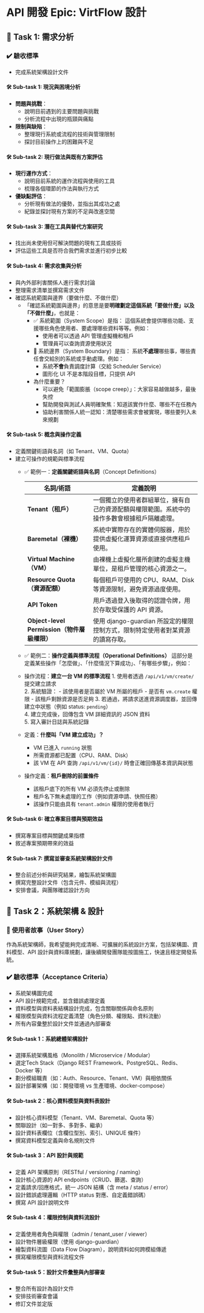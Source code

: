 # API 開發 Epic: VirtFlow 設計

## 🧱 Task 1: 需求分析

### ✔️ 驗收標準

- 完成系統架構設計文件

#### 🛠️ Sub-task 1: 現況與困境分析  

- **問題與挑戰**：  
  - 說明目前遇到的主要問題與挑戰  
  - 分析流程中出現的瓶頸與痛點  
- **限制與缺陷**：  
  - 整理現行系統或流程的技術與管理限制  
  - 探討目前操作上的困難與不足

#### 🛠️ Sub-task 2: 現行做法與既有方案評估  

- **現行運作方式**：  
  - 說明目前系統的運作流程與使用的工具  
  - 梳理各個環節的作法與執行方式
- **優缺點評估**：  
  - 分析現有做法的優勢，並指出其成功之處  
  - 紀錄並探討現有方案的不足與改進空間

#### 🛠️ Sub-task 3: 潛在工具與替代方案研究  

- 找出尚未使用但可解決問題的現有工具或技術  
- 評估這些工具是否符合我們需求並進行初步比較  

#### 🛠️ Sub-task 4: 需求收集與分析  

- 與內外部利害關係人進行需求討論  
- 整理需求清單並撰寫需求文件  
- 確認系統範圍與邊界（要做什麼、不做什麼）  
  - 「確認系統範圍與邊界」的意思是要**明確劃定這個系統「要做什麼」以及「不做什麼」**，也就是：
    - ✅ 系統範圍（System Scope）是指：
            這個系統會提供哪些功能、支援哪些角色使用者、要處理哪些資料等等。例如：
      - 使用者可以透過 API 管理虛擬機和租戶
      - 管理員可以查詢資源使用狀況
    - 🚫 系統邊界（System Boundary）是指：
            系統**不處理**哪些事，哪些責任會交給別的系統或手動處理。例如：
      - 系統**不會**負責調度計算（交給 Scheduler Service）
      - 圖形化 UI 不是本階段目標，只提供 API
    - 為什麼重要？
      - 可以避免「範圍膨脹（scope creep）」：大家容易越做越多，最後失控
      - 幫助開發與測試人員明確聚焦：知道該實作什麼、哪些不在任務內
      - 協助利害關係人統一認知：清楚哪些需求會被實現，哪些要列入未來規劃

#### 🛠️ Sub-task 5: 概念與操作定義  

- 定義關鍵術語與名詞（如 Tenant、VM、Quota）
- 建立可操作的規範與標準流程  
  - ✅ 範例一：**定義關鍵術語與名詞**（Concept Definitions）

    | 名詞/術語         | 定義說明 |
    |------------------|----------|
    | **Tenant（租戶）**        | 一個獨立的使用者群組單位，擁有自己的資源配額與權限範圍。系統中的操作多數會根據租戶隔離處理。 |
    | **Baremetal（裸機）**     | 系統中實際存在的實體伺服器，用於提供虛擬化運算資源或直接供應租戶使用。 |
    | **Virtual Machine（VM）**| 由裸機上虛擬化層所創建的虛擬主機單位，是租戶管理的核心資源之一。 |
    | **Resource Quota（資源配額）**| 每個租戶可使用的 CPU、RAM、Disk 等資源限制，避免資源過度使用。 |
    | **API Token**     | 用戶透過登入後取得的認證令牌，用於存取受保護的 API 資源。 |
    | **Object-level Permission（物件層級權限）** | 使用 django-guardian 所設定的權限控制方式，限制特定使用者對某資源的讀寫存取。 |

  - ✅ 範例二：**操作定義與標準流程（Operational Definitions）**
    這部分是定義某些操作「怎麼做」、「什麼情況下算成功」、「有哪些步驟」，例如：
  - 操作流程：**建立一台 VM 的標準流程**
        1. 使用者透過 `/api/v1/vm/create/` 提交建立請求  
        2. 系統驗證：
           - 該使用者是否屬於 VM 所屬的租戶
           - 是否有 `vm.create` 權限
           - 該租戶剩餘資源是否足夠
        3. 若通過，將請求送進資源調度器，並回傳建立中狀態（例如 status: `pending`）  
        4. 建立完成後，回傳包含 VM 詳細資訊的 JSON 資料  
        5. 寫入審計日誌與系統記錄  
  - 定義：**什麼叫「VM 建立成功」？**
    - VM 已進入 `running` 狀態
    - 所需資源都已配置（CPU、RAM、Disk）  
    - 該 VM 在 API 查詢 `/api/v1/vm/{id}/` 時會正確回傳基本資訊與狀態
  - 操作定義：**租戶刪除的前置條件**
    - 該租戶底下的所有 VM 必須先停止或刪除  
    - 租戶名下無未處理的工作（例如資源申請、快照任務）  
    - 該操作只能由具有 `tenant.admin` 權限的使用者執行

#### 🛠️ Sub-task 6: 確立專案目標與預期效益  

- 撰寫專案目標與關鍵成果指標  
- 敘述專案預期帶來的效益  

#### 🛠️ Sub-task 7: 撰寫並審查系統架構設計文件  

- 整合前述分析與研究結果，繪製系統架構圖  
- 撰寫完整設計文件（包含元件、模組與流程）  
- 安排會議，與團隊確認設計方向  

## 🧱 Task 2：系統架構 & 設計

### 🧑‍ 使用者故事（User Story）  

作為系統架構師，我希望能夠完成清晰、可擴展的系統設計方案，包括架構圖、資料模型、API 設計與資料庫規劃，讓後續開發團隊能按圖施工，快速且穩定開發系統。

### ✔️ 驗收標準（Acceptance Criteria）  

- 系統架構圖完成  
- API 設計規範完成，並含錯誤處理定義  
- 資料模型與資料表結構設計完成，包含關聯關係與命名原則  
- 權限模型與資料流程定義清楚（角色分類、權限點、資料流動）  
- 所有內容彙整於設計文件並通過內部審查  

#### 🛠️ Sub-task 1：系統總體架構設計  

- 選擇系統架構風格（Monolith / Microservice / Modular）  
- 選定Tech Stack（Django REST Framework、PostgreSQL、Redis、Docker 等）  
- 劃分模組職責（如：Auth、Resource、Tenant、VM）與相依關係  
- 設計部署架構（如：開發環境 vs 生產環境、docker-compose）  

#### 🛠️ Sub-task 2：核心資料模型與資料表設計  

- 設計核心資料模型（Tenant、VM、Baremetal、Quota 等）  
- 關聯設計（如一對多、多對多、繼承）  
- 設計資料表欄位（含欄位型別、索引、UNIQUE 條件）  
- 撰寫資料模型定義與命名規則文件  

#### 🛠️ Sub-task 3：API 設計與規範  

- 定義 API 架構原則（RESTful / versioning / naming）  
- 設計核心資源的 API endpoints（CRUD、篩選、查詢）  
- 定義請求/回應格式，統一 JSON 結構（含 meta / status / error）
- 設計錯誤處理邏輯（HTTP status 對應、自定義錯誤碼）  
- 撰寫 API 設計說明文件  

#### 🛠️ Sub-task 4：權限控制與資料流設計  

- 定義使用者角色與權限（admin / tenant_user / viewer）  
- 設計物件層級權限（使用 django-guardian）  
- 繪製資料流圖（Data Flow Diagram），說明資料如何跨模組傳遞  
- 撰寫權限模型與資料流程文件  

#### 🛠️ Sub-task 5：設計文件彙整與內部審查  

- 整合所有設計為設計文件  
- 安排技術審查會議
- 修訂文件並定版  
